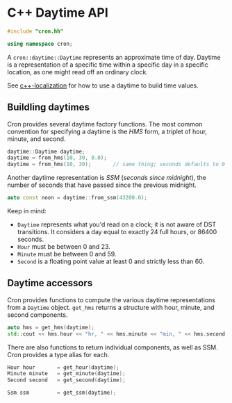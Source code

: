 # C++ Daytime API

```c++
#include "cron.hh"

using namespace cron;
```

A `cron::daytime::Daytime` represents an approximate time of day.  Daytime is a representation of a specific time within a specific day in a specific location, as one might read off an ordinary clock.

See [c++-localization](c++-localization.md) for how to use a daytime to build time values.


## Buildling daytimes

Cron provides several daytime factory functions. The most common convention for specifying a daytime is the _HMS_ form, a triplet of hour, minute, and second. 

```c++
daytime::Daytime daytime;
daytime = from_hms(10, 30, 0.0);
daytime = from_hms(10, 30);       // same thing; seconds defaults to 0
```

Another daytime representation is _SSM_ (_seconds since midnight_), the number of seconds that have passed since the previous midnight.

```c++
auto const noon = daytime::from_ssm(43200.0); 
```

Keep in mind:

- `Daytime` represents what you'd read on a clock; it is not aware of DST transitions. It considers a day equal to exactly 24 full hours, or 86400 seconds.
- `Hour` must be between 0 and 23.
- `Minute` must be between 0 and 59.
- `Second` is a floating point value at least 0 and strictly less than 60.


## Daytime accessors

Cron provides functions to compute the various daytime representations from a `Daytime` object.  `get_hms` returns a structure with hour, minute, and second components.

```c++
auto hms = get_hms(daytime);
std::cout << hms.hour << "hr, " << hms.minute << "min, " << hms.second << "sec\n";
```

There are also functions to return individual components, as well as SSM.  Cron provides a type alias for each.

```c++
Hour hour       = get_hour(daytime);
Minute minute   = get_minute(daytime);
Second second   = get_second(daytime);

Ssm ssm         = get_ssm(daytime);
```

